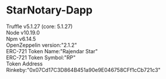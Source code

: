 # StarNotary-Dapp
Truffle v5.1.27 (core: 5.1.27)\
Node v10.19.0\
Npm v6.14.5\
OpenZeppelin version:"2.1.2"\
ERC-721 Token Name:"Rajendar Star"\
ERC-721 Token Symbol:"RP"\
Token Address Rinkeby:"0x07Cd17C3D864B451a90e9E046758CFf1cCb721c3"
